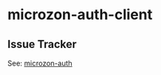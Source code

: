# microzon-auth-client

## Issue Tracker

See: [microzon-auth](https://github.com/leanovate/microzon-auth)

